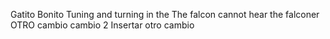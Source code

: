 Gatito Bonito
Tuning and turning in the
The falcon cannot hear the falconer
OTRO cambio
cambio 2
Insertar otro cambio 
